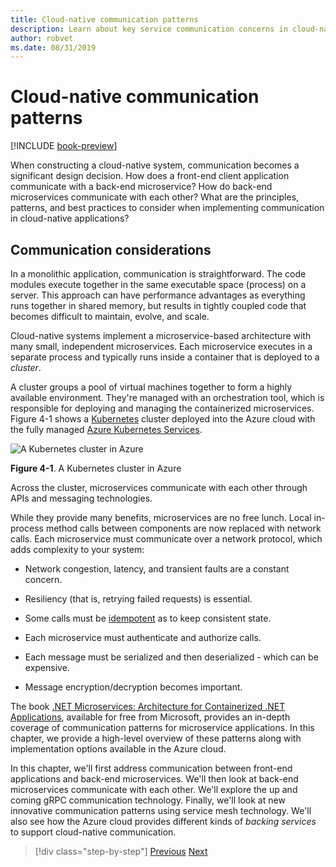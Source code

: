 ```yaml
---
title: Cloud-native communication patterns
description: Learn about key service communication concerns in cloud-native applications
author: robvet
ms.date: 08/31/2019
---
```

# Cloud-native communication patterns

[!INCLUDE [book-preview](../../../includes/book-preview.md)]

When constructing a cloud-native system, communication becomes a significant design decision. How does a front-end client application communicate with a back-end microservice? How do back-end microservices communicate with each other? What are the principles, patterns, and best practices to consider when implementing communication in cloud-native applications?

## Communication considerations

In a monolithic application, communication is straightforward. The code modules execute together in the same executable space (process) on a server. This approach can have performance advantages as everything runs together in shared memory, but results in tightly coupled code that becomes difficult to maintain, evolve, and scale.

Cloud-native systems implement a microservice-based architecture with many small, independent microservices. Each microservice executes in a separate process and typically runs inside a container that is deployed to a *cluster*.

A cluster groups a pool of virtual machines together to form a highly available environment. They're managed with an orchestration tool, which is responsible for deploying and managing the containerized microservices. Figure 4-1 shows a [Kubernetes](https://kubernetes.io) cluster deployed into the Azure cloud with the fully managed [Azure Kubernetes Services](https://docs.microsoft.com/azure/aks/intro-kubernetes).

![A Kubernetes cluster in Azure](./media/kubernetes-cluster-in-azure.png)

**Figure 4-1**. A Kubernetes cluster in Azure

Across the cluster, microservices communicate with each other through APIs and messaging technologies.

While they provide many benefits, microservices are no free lunch. Local in-process method calls between components are now replaced with network calls. Each microservice must communicate over a network protocol, which adds complexity to your system:

- Network congestion, latency, and transient faults are a constant concern.

- Resiliency (that is, retrying failed requests) is essential.

- Some calls must be [idempotent](https://www.restapitutorial.com/lessons/idempotency.html) as to keep consistent state.

- Each microservice must authenticate and authorize calls.

- Each message must be serialized and then deserialized - which can be expensive.

- Message encryption/decryption becomes important.

The book [.NET Microservices: Architecture for Containerized .NET Applications](https://docs.microsoft.com/dotnet/standard/microservices-architecture/), available for free from Microsoft, provides an in-depth coverage of communication patterns for microservice applications. In this chapter, we provide a high-level overview of these patterns along with implementation options available in the Azure cloud.

In this chapter, we'll first address communication between front-end applications and back-end microservices. We'll then look at back-end microservices communicate with each other. We'll explore the up and coming gRPC communication technology. Finally, we'll look at new innovative communication patterns using service mesh technology. We'll also see how the Azure cloud provides different kinds of *backing services* to support cloud-native communication.

>[!div class="step-by-step"]
>[Previous](other-deployment-options.md)
>[Next](front-end-communication.md)
